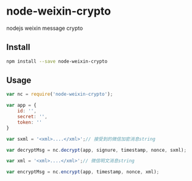 # node-weixin-crypto
nodejs weixin message crypto


## Install
```sh
npm install --save node-weixin-crypto
```

## Usage
```js
var nc = require('node-weixin-crypto');

var app = {
    id: '',
    secret: '',
    token: ''
}

var sxml = '<xml>....</xml>';// 接受到的微信加密消息string

var decryptMsg = nc.decrypt(app, signure, timestamp, nonce, sxml);

var xml = '<xml>....</xml>';// 微信明文消息string

var encryptMsg = nc.encrypt(app, timestamp, nonce, xml);

```
